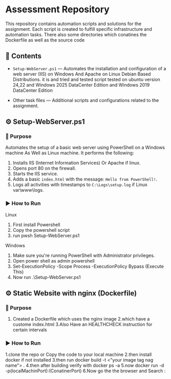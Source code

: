 # Assessment Repository

This repository contains automation scripts and solutions for the assignment. Each script is created to fulfill specific infrastructure and automation tasks.
There also some directories which conatines the Dockerfile as well as the source code
## 📁 Contents

- `Setup-WebServer.ps1` — Automates the installation and configuration of a web server (IIS) on Windows And Apache on Linux Debian Based Distributions. it is and tried and tested script tested on ubuntu version 24,22
  and Windows 2025 DataCenter Edition and Windows 2019 DataCenter Edition
  
- Other task files — Additional scripts and configurations related to the assignment.

## ⚙️ Setup-WebServer.ps1

### 🔧 Purpose

Automates the setup of a basic web server using PowerShell on a Windows machine As Well as Linux machine. It performs the following:

1. Installs IIS (Internet Information Services) Or Apache if linux.
2. Opens port 80 on the firewall.
3. Starts the IIS service.
4. Adds a basic `index.html` with the message: `Hello from PowerShell!`.
5. Logs all activities with timestamps to `C:\Logs\setup.log` if Linux var\www\logs.

### ▶️ How to Run

 Linux
1. First install Powershell
2. Copy the powershell script
3. run pwsh Setup-WebServer.ps1

Windows
1. Make sure you're running PowerShell with Administrator privileges.
2. Open power shell as admin powershell
3. Set-ExecutionPolicy -Scope Process -ExecutionPolicy Bypass (Execute This)
4. Now run .\Setup-WebServer.ps1



## ⚙️ Static Website with nginx (Dockerfile)

### 🔧 Purpose
1. Created a Dockerfile which uses the nginx image
2.which have a custome index.html
3.Also Have an HEALTHCHECK instruction for certain intervals

### ▶️ How to Run

1.clone the repo or Copy the code to your local machine
2.then install docker if not installed
3.then run docker build -t <"your image tag nag name"> . 
4.then after building verify with docker ps -a 
5.now  docker run -d -p(localMachinPort):(ConatinerPort) <Image-Name>
6.Now go the the browser and Search <Your-Public-ip>:<Port>
